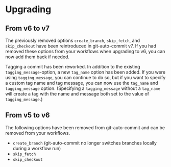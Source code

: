# Upgrading

## From v6 to v7

The previously removed options `create_branch`, `skip_fetch`, and `skip_checkout` have been reintroduced in git-auto-commit v7. If you had removed these options from your workflows when upgrading to v6, you can now add them back if needed.

Tagging a commit has been reworked. In addition to the existing `tagging_message`-option, a new `tag_name` option has been added. If you were using `tagging_message`, you can continue to do so, but if you want to specify a custom tag name and tag message, you can now use the `tag_name` and `tagging_message` option.
(Specifying a `tagging_message` without a `tag_name` will create a tag with the name and message both set to the value of `tagging_message`.)

## From v5 to v6

The following options have been removed from git-auto-commit and can be removed from your workflows.

- `create_branch` (git-auto-commit no longer switches branches locally during a workflow run)
- `skip_fetch`
- `skip_checkout`

